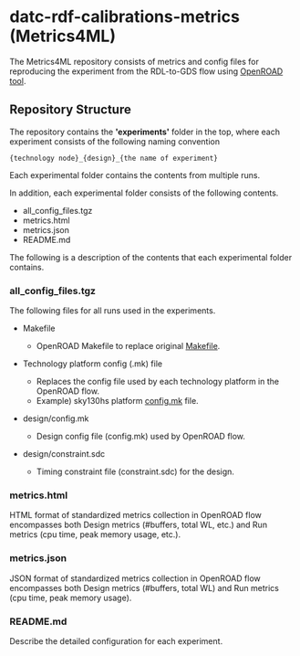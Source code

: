 # datc-rdf-calibrations-metrics (Metrics4ML)
The Metrics4ML repository consists of metrics and config files for reproducing the experiment from the RDL-to-GDS flow using [OpenROAD tool](https://github.com/The-OpenROAD-Project).

## Repository Structure
The repository contains the **'experiments'** folder in the top, where each experiment consists of the following naming convention
```
{technology node}_{design}_{the name of experiment}
```
Each experimental folder contains the contents from multiple runs.

In addition, each experimental folder consists of the following contents.
- all_config_files.tgz
- metrics.html
- metrics.json
- README.md

The following is a description of the contents that each experimental folder contains.
### all_config_files.tgz
The following files for all runs used in the experiments.
- Makefile
  - OpenROAD Makefile to replace original [Makefile](https://github.com/The-OpenROAD-Project/OpenROAD-flow-scripts/blob/master/flow/Makefile).

- Technology platform config (.mk) file
  - Replaces the config file used by each technology platform in the OpenROAD flow.
  - Example) sky130hs platform [config.mk](https://github.com/The-OpenROAD-Project/OpenROAD-flow-scripts/blob/master/flow/platforms/sky130hs/config.mk) file.

- design/config.mk
  - Design config file (config.mk) used by OpenROAD flow.

- design/constraint.sdc
  - Timing constraint file (constraint.sdc) for the design.

### metrics.html
HTML format of standardized metrics collection in OpenROAD flow encompasses both Design metrics (#buffers, total WL, etc.) and Run metrics (cpu time, peak memory usage, etc.).

### metrics.json
JSON format of standardized metrics collection in OpenROAD flow encompasses both Design metrics (#buffers, total WL) and Run metrics (cpu time, peak memory usage).

### README.md
Describe the detailed configuration for each experiment.



